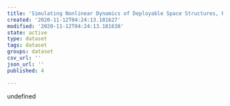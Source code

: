 ```yaml
---
title: 'Simulating Nonlinear Dynamics of Deployable Space Structures, Phase I'
created: '2020-11-12T04:24:13.181627'
modified: '2020-11-12T04:24:13.181638'
state: active
type: dataset
tags: dataset
groups: dataset
csv_url: ''
json_url: ''
published: 4

---
```

undefined
